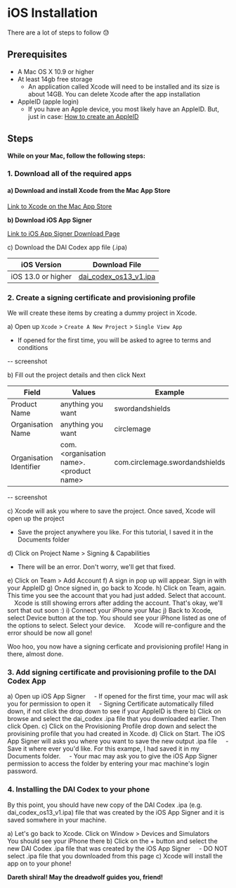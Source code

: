 # iOS Installation

There are a lot of steps to follow 😓

## Prerequisites

* A Mac OS X 10.9 or higher
* At least 14gb free storage
    * An application called Xcode will need to be installed and its size is about 14GB. You can delete Xcode after the app installation
* AppleID (apple login)
    * If you have an Apple device, you most likely have an AppleID. But, just in case: [How to create an AppleID](https://support.apple.com/en-au/HT204316)

## Steps

**While on your Mac, follow the following steps:**

### 1. Download all of the required apps

#### a) Download and install Xcode from the Mac App Store

[Link to Xcode on the Mac App Store](https://apps.apple.com/us/app/xcode/id497799835?mt=12)

**b) Download iOS App Signer**

[Link to iOS App Signer Download Page](https://dantheman827.github.io/ios-app-signer)

c) Download the DAI Codex app file (.ipa)

| iOS Version | Download File |
| ----------- | ------------- |
| iOS 13.0 or higher | [dai\_codex\_os13\_v1.ipa](https://github.com/leechuyem/DAI-Codex/releases/download/v1.0/dai_codex_ios13_v1.ipa) |

### 2. Create a signing certificate and provisioning profile

We will create these items by creating a dummy project in Xcode.

a) Open up `Xcode` > `Create A New Project` > `Single View App`

* If opened for the first time, you will be asked to agree to terms and conditions

-- screenshot

b) Fill out the project details and then click Next

| Field       | Values        | Example     |
| ----------- | ------------- | ------------|
| Product Name | anything you want | swordandshields |
| Organisation Name | anything you want | circlemage |
| Organisation Identifier | com.\<organisation name>.\<product name> | com.circlemage.swordandshields |

-- screenshot

c) Xcode will ask you where to save the project. Once saved, Xcode will open up the project

* Save the project anywhere you like. For this tutorial, I saved it in the Documents folder

d) Click on Project Name > Signing & Capabilities
* There will be an error. Don't worry, we'll get that fixed. 

e) Click on Team > Add Account
f) A sign in pop up will appear. Sign in with your AppleID
g) Once signed in, go back to Xcode.
h) Click on Team, again. This time you see the account that you had just added. Select that account.
    Xcode is still showing errors after adding the account. That's okay, we'll sort that out soon :)
i) Connect your iPhone your Mac
j) Back to Xcode, select Device button at the top. You should see your iPhone listed as one of the options to select. Select your device.
    Xcode will re-configure and the error should be now all gone!

Woo hoo, you now have a signing cerficate and provisioning profile! Hang in there, almost done.

### 3\. Add signing certificate and provisioning profile to the DAI Codex App

a) Open up iOS App Signer
    - If opened for the first time, your mac will ask you for permission to open it
    - Signing Certificate automatically filled down, if not click the drop down to see if your AppleID is there
b) Click on browse and select the dai\_codex .ipa file that you downloaded earlier. Then click Open.
c) Click on the Provisioning Profile drop down and select the provisining profile that you had created in Xcode.
d) Click on Start. The iOS App Signer will asks you where you want to save the new output .ipa file
    - Save it where ever you'd like. For this exampe, I had saved it in my Documents folder.
    - Your mac may ask you to give the iOS App Signer permission to access the folder by entering your mac machine's login password.

### 4\. Installing the DAI Codex to your phone

By this point, you should have new copy of the DAI Codex .ipa (e.g. dai\_codex\_os13\_v1.ipa) file that was created by the iOS App Signer and it is saved somwhere in your machine.

a) Let's go back to Xcode. Click on Window > Devices and Simulators
    You should see your iPhone there
b) Click on the + button and select the new DAI Codex .ipa file that was created by the iOS App Signer
    - DO NOT select .ipa file that you downloaded from this page
c) Xcode will install the app on to your phone!

**Dareth shiral! May the dreadwolf guides you, friend!**

<br>
<br>
